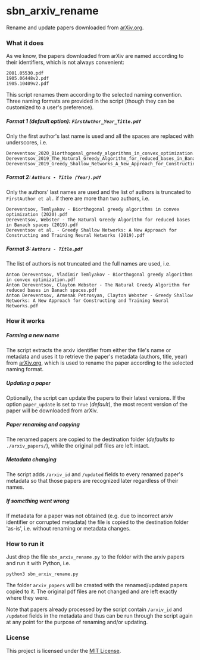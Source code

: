 # sbn_arxiv_rename
Rename and update papers downloaded from [arXiv.org](https://arxiv.org/).

### What it does
As we know, the papers downloaded from arXiv are named according to their identifiers, which is not always convenient:
```
2001.05530.pdf
1905.06448v2.pdf
1905.10409v2.pdf
```
This script renames them according to the selected naming convention.
Three naming formats are provided in the script (though they can be customized to a user's preference).
##### Format 1 (*default option*): `FirstAuthor_Year_Title.pdf`
Only the first author's last name is used and all the spaces are replaced with underscores, i.e.
```
Dereventsov_2020_Biorthogonal_greedy_algorithms_in_convex_optimization.pdf
Dereventsov_2019_The_Natural_Greedy_Algorithm_for_reduced_bases_in_Banach_spaces.pdf
Dereventsov_2019_Greedy_Shallow_Networks_A_New_Approach_for_Constructing_and_Training_Neural_Networks.pdf
```
##### Format 2: `Authors - Title (Year).pdf`
Only the authors' last names are used and the list of authors is truncated to `FirstAuthor et al.` if there are more than two authors, i.e.
```
Dereventsov, Temlyakov - Biorthogonal greedy algorithms in convex optimization (2020).pdf
Dereventsov, Webster - The Natural Greedy Algorithm for reduced bases in Banach spaces (2019).pdf
Dereventsov et al. - Greedy Shallow Networks: A New Approach for Constructing and Training Neural Networks (2019).pdf
```
##### Format 3: `Authors - Title.pdf`
The list of authors is not truncated and the full names are used, i.e.
```
Anton Dereventsov, Vladimir Temlyakov - Biorthogonal greedy algorithms in convex optimization.pdf
Anton Dereventsov, Clayton Webster - The Natural Greedy Algorithm for reduced bases in Banach spaces.pdf
Anton Dereventsov, Armenak Petrosyan, Clayton Webster - Greedy Shallow Networks: A New Approach for Constructing and Training Neural Networks.pdf
```

### How it works
##### Forming a new name
The script extracts the arxiv identifier from either the file's name or metadata and uses it to retrieve the paper's metadata (authors, title, year) from [arXiv.org](https://arxiv.org/), which is used to rename the paper according to the selected naming format.
##### Updating a paper
Optionally, the script can update the papers to their latest versions.
If the option `paper_update` is set to `True` (*default*), the most recent version of the paper will be downloaded from arXiv.
##### Paper renaming and copying
The renamed papers are copied to the destination folder (*defaults to* `./arxiv_papers/`), while the original pdf files are left intact.
##### Metadata changing
The script adds `/arxiv_id` and `/updated` fields to every renamed paper's metadata so that those papers are recognized later regardless of their names.
##### If something went wrong
If metadata for a paper was not obtained (e.g. due to incorrect arxiv identifier or corrupted metadata) the file is copied to the destination folder 'as-is', i.e. without renaming or metadata changes.

### How to run it
Just drop the file `sbn_arxiv_rename.py` to the folder with the arxiv papers and run it with Python, i.e.
```
python3 sbn_arxiv_rename.py
```
The folder `arxiv_papers` will be created with the renamed/updated papers copied to it.
The original pdf files are not changed and are left exactly where they were.

Note that papers already processed by the script contain `/arxiv_id` and `/updated` fields in the metadata and thus can be run through the script again at any point for the purpose of renaming and/or updating.

### License
This project is licensed under the [MIT License](https://mit-license.org/).
